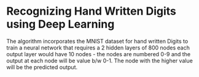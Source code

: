 # Recognizing Hand Written Digits using Deep Learning
The algorithm incorporates the MNIST dataset for hand written Digits to train a neural network 
that requires a 2 hidden layers of 800 nodes each output layer would have 10 nodes - the nodes are 
numbered 0-9 and the output at each node will be value b/w 0-1. The node with the higher value will 
be the predicted output.
